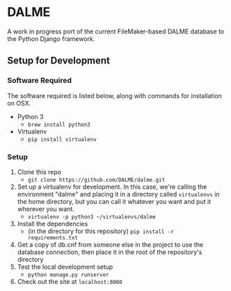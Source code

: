 # DALME

A work in progress port of the current FileMaker-based DALME database to the Python Django framework.

## Setup for Development

### Software Required

The software required is listed below, along with commands for installation on OSX.

- Python 3
  - `brew install python3`
- Virtualenv
  - `pip install virtualenv`

### Setup

1. Clone this repo
    - `git clone https://github.com/DALME/dalme.git`
2. Set up a virtualenv for development. In this case, we're calling the environment "dalme" and placing it in a directory called `virtualenvs` in the home directory, but you can call it whatever you want and put it wherever you want.
    - `virtualenv -p python3 ~/virtualenvs/dalme`
3. Install the dependencies
    - (in the directory for this repository) `pip install -r requirements.txt`
4. Get a copy of db.cnf from someone else in the project to use the database connection, then place it in the root of the repository's directory
5. Test the local development setup
    - `python manage.py runserver`
6. Check out the site at `localhost:8000`
